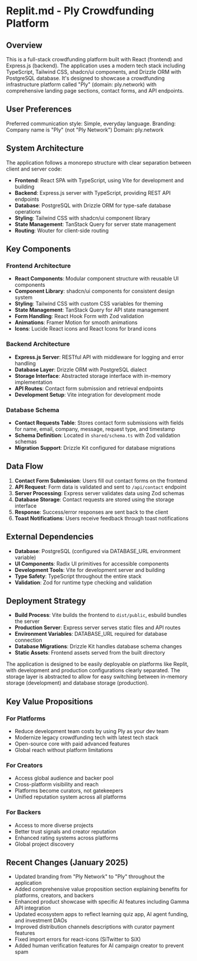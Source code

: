 # Replit.md - Ply Crowdfunding Platform

## Overview
This is a full-stack crowdfunding platform built with React (frontend) and Express.js (backend). The application uses a modern tech stack including TypeScript, Tailwind CSS, shadcn/ui components, and Drizzle ORM with PostgreSQL database. It's designed to showcase a crowdfunding infrastructure platform called "Ply" (domain: ply.network) with comprehensive landing page sections, contact forms, and API endpoints.

## User Preferences
Preferred communication style: Simple, everyday language.
Branding: Company name is "Ply" (not "Ply Network")
Domain: ply.network

## System Architecture
The application follows a monorepo structure with clear separation between client and server code:

- **Frontend**: React SPA with TypeScript, using Vite for development and building
- **Backend**: Express.js server with TypeScript, providing REST API endpoints
- **Database**: PostgreSQL with Drizzle ORM for type-safe database operations
- **Styling**: Tailwind CSS with shadcn/ui component library
- **State Management**: TanStack Query for server state management
- **Routing**: Wouter for client-side routing

## Key Components

### Frontend Architecture
- **React Components**: Modular component structure with reusable UI components
- **Component Library**: shadcn/ui components for consistent design system
- **Styling**: Tailwind CSS with custom CSS variables for theming
- **State Management**: TanStack Query for API state management
- **Form Handling**: React Hook Form with Zod validation
- **Animations**: Framer Motion for smooth animations
- **Icons**: Lucide React icons and React Icons for brand icons

### Backend Architecture
- **Express.js Server**: RESTful API with middleware for logging and error handling
- **Database Layer**: Drizzle ORM with PostgreSQL dialect
- **Storage Interface**: Abstracted storage interface with in-memory implementation
- **API Routes**: Contact form submission and retrieval endpoints
- **Development Setup**: Vite integration for development mode

### Database Schema
- **Contact Requests Table**: Stores contact form submissions with fields for name, email, company, message, request type, and timestamp
- **Schema Definition**: Located in `shared/schema.ts` with Zod validation schemas
- **Migration Support**: Drizzle Kit configured for database migrations

## Data Flow
1. **Contact Form Submission**: Users fill out contact forms on the frontend
2. **API Request**: Form data is validated and sent to `/api/contact` endpoint
3. **Server Processing**: Express server validates data using Zod schemas
4. **Database Storage**: Contact requests are stored using the storage interface
5. **Response**: Success/error responses are sent back to the client
6. **Toast Notifications**: Users receive feedback through toast notifications

## External Dependencies
- **Database**: PostgreSQL (configured via DATABASE_URL environment variable)
- **UI Components**: Radix UI primitives for accessible components
- **Development Tools**: Vite for development server and building
- **Type Safety**: TypeScript throughout the entire stack
- **Validation**: Zod for runtime type checking and validation

## Deployment Strategy
- **Build Process**: Vite builds the frontend to `dist/public`, esbuild bundles the server
- **Production Server**: Express server serves static files and API routes
- **Environment Variables**: DATABASE_URL required for database connection
- **Database Migrations**: Drizzle Kit handles database schema changes
- **Static Assets**: Frontend assets served from the built directory

The application is designed to be easily deployable on platforms like Replit, with development and production configurations clearly separated. The storage layer is abstracted to allow for easy switching between in-memory storage (development) and database storage (production).

## Key Value Propositions

### For Platforms
- Reduce development team costs by using Ply as your dev team
- Modernize legacy crowdfunding tech with latest tech stack
- Open-source core with paid advanced features
- Global reach without platform limitations

### For Creators
- Access global audience and backer pool
- Cross-platform visibility and reach
- Platforms become curators, not gatekeepers
- Unified reputation system across all platforms

### For Backers
- Access to more diverse projects
- Better trust signals and creator reputation
- Enhanced rating systems across platforms
- Global project discovery

## Recent Changes (January 2025)
- Updated branding from "Ply Network" to "Ply" throughout the application
- Added comprehensive value proposition section explaining benefits for platforms, creators, and backers
- Enhanced product showcase with specific AI features including Gamma API integration
- Updated ecosystem apps to reflect learning quiz app, AI agent funding, and investment DAOs
- Improved distribution channels descriptions with curator payment features
- Fixed import errors for react-icons (SiTwitter to SiX)
- Added human verification features for AI campaign creator to prevent spam